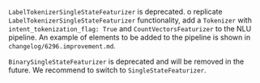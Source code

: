 `LabelTokenizerSingleStateFeaturizer` is deprecated. o replicate `LabelTokenizerSingleStateFeaturizer` functionality, add a `Tokenizer`  with `intent_tokenization_flag: True` and `CountVectorsFeaturizer` to the NLU pipeline. An example of elements to be added to the pipeline is shown in `changelog/6296.improvement.md`. 

 `BinarySingleStateFeaturizer` is deprecated and will be removed in the future. We recommend to switch to `SingleStateFeaturizer`.